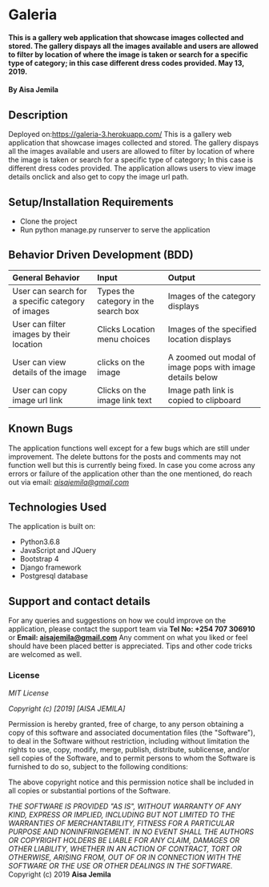 # Galeria
#### This is a gallery web application that showcase images collected and stored. The gallery dispays all the images available and users are allowed to filter by location of where the image is taken or search for a specific type of category; in this case different dress codes provided. May 13, 2019.
#### By Aisa Jemila
## Description
Deployed on:https://galeria-3.herokuapp.com/
This is a gallery web application that showcase images collected and stored. The gallery dispays all the images available and users are allowed to filter by location of where the image is taken or search for a specific type of category; In this case is different dress codes provided. The application allows users to view image details onclick and also get to copy the image url path.
## Setup/Installation Requirements
* Clone the project
* Run python manage.py runserver to serve the application
## Behavior Driven Development (BDD)
| General Behavior | Input    | Output   |
| :------------- | :------------- | :------------- |
| User can search for a specific category of images | Types the category in the search box   | Images of the category displays |
| User can filter images by their location | Clicks Location menu choices  | Images of the specified location displays |
| User can view details of the image | clicks on the image  | A zoomed out modal of image pops with image details below |
| User can copy image url link  | Clicks on the image link text | Image path link is copied to clipboard |

## Known Bugs
The application functions well except for a few bugs which are still under improvement. The delete buttons for the posts and comments may not function well but this is currently being fixed. In case you come across any errors or failure of the application other than the one mentioned, do reach out via email: *aisajemila@gmail.com*
## Technologies Used
The application is built on:
* Python3.6.8
* JavaScript and JQuery
* Bootstrap 4
* Django framework
* Postgresql database
## Support and contact details
For any queries and suggestions on how we could improve on the application, please contact the support team via **Tel No: +254 707 306910** or **Email: aisajemila@gmail.com**
Any comment on what you liked or feel should have been placed better is appreciated. Tips and other code tricks are welcomed as well.

### License
*MIT License*

*Copyright (c) [2019] [AISA JEMILA]*

Permission is hereby granted, free of charge, to any person obtaining a copy
of this software and associated documentation files (the "Software"), to deal
in the Software without restriction, including without limitation the rights
to use, copy, modify, merge, publish, distribute, sublicense, and/or sell
copies of the Software, and to permit persons to whom the Software is
furnished to do so, subject to the following conditions:

The above copyright notice and this permission notice shall be included in all
copies or substantial portions of the Software.

*THE SOFTWARE IS PROVIDED "AS IS", WITHOUT WARRANTY OF ANY KIND, EXPRESS OR
IMPLIED, INCLUDING BUT NOT LIMITED TO THE WARRANTIES OF MERCHANTABILITY,
FITNESS FOR A PARTICULAR PURPOSE AND NONINFRINGEMENT. IN NO EVENT SHALL THE
AUTHORS OR COPYRIGHT HOLDERS BE LIABLE FOR ANY CLAIM, DAMAGES OR OTHER
LIABILITY, WHETHER IN AN ACTION OF CONTRACT, TORT OR OTHERWISE, ARISING FROM,
OUT OF OR IN CONNECTION WITH THE SOFTWARE OR THE USE OR OTHER DEALINGS IN THE
SOFTWARE.*
Copyright (c) 2019 **Aisa Jemila**

